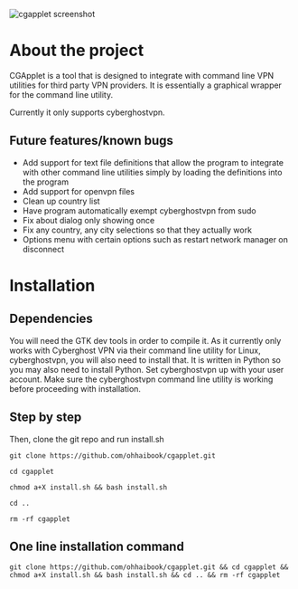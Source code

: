 ![cgapplet screenshot](https://i.ibb.co/h833FvC/cgapplet.png)

# About the project

CGApplet is a tool that is designed to integrate with command line VPN utilities for third party VPN providers. It is essentially a graphical wrapper for the command line utility.

Currently it only supports cyberghostvpn.

## Future features/known bugs

* Add support for text file definitions that allow the program to integrate with other command line utilities simply by loading the definitions into the program
* Add support for openvpn files
* Clean up country list
* Have program automatically exempt cyberghostvpn from sudo
* Fix about dialog only showing once
* Fix any country, any city selections so that they actually work
* Options menu with certain options such as restart network manager on disconnect

# Installation

## Dependencies

You will need the GTK dev tools in order to compile it. As it currently only works with Cyberghost VPN via their command line utility for Linux, cyberghostvpn, you will also need to install that. It is written in Python so you may also need to install Python. Set cyberghostvpn up with your user account. Make sure the cyberghostvpn command line utility is working before proceeding with installation.

## Step by step

Then, clone the git repo and run install.sh
```
git clone https://github.com/ohhaibook/cgapplet.git

cd cgapplet

chmod a+X install.sh && bash install.sh

cd ..

rm -rf cgapplet
```
## One line installation command
```
git clone https://github.com/ohhaibook/cgapplet.git && cd cgapplet && chmod a+X install.sh && bash install.sh && cd .. && rm -rf cgapplet
```

